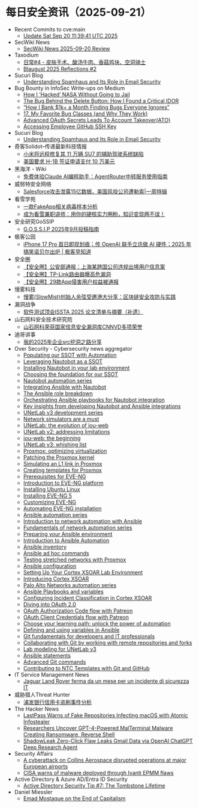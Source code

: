 # 每日安全资讯（2025-09-21）

- Recent Commits to cve:main
  - [Update Sat Sep 20 11:39:41 UTC 2025](https://github.com/trickest/cve/commit/80b563193999053e2c121095ecd4280843f86852)
- SecWiki News
  - [SecWiki News 2025-09-20 Review](http://www.sec-wiki.com/?2025-09-20)
- Taxodium
  - [日常#4 - 皮肤手术、酸汤牛肉、香菇鸡块、空洞骑士](https://taxodium.ink/nichijou-4.html)
  - [Blaugust 2025 Reflections #2](https://taxodium.ink/blaugust-2025-reflections-2.html)
- Sucuri Blog
  - [Understanding Spamhaus and Its Role in Email Security](https://blog.sucuri.net/2025/09/understanding-spamhaus-and-its-role-in-email-security.html)
- Bug Bounty in InfoSec Write-ups on Medium
  - [How I ‘Hacked’ NASA Without Going to Jail](https://infosecwriteups.com/how-did-i-hacked-nasa-without-go-to-the-jail-4bf0eebc934b?source=rss----7b722bfd1b8d--bug_bounty)
  - [The Bug Behind the Delete Button: How I Found a Critical IDOR](https://infosecwriteups.com/the-bug-behind-the-delete-button-how-i-found-a-critical-idor-2ea938226f7b?source=rss----7b722bfd1b8d--bug_bounty)
  - [“How I Bank $1k+ a Month Finding Bugs Everyone Ignores”](https://infosecwriteups.com/how-i-bank-1k-a-month-finding-bugs-everyone-ignores-499a6d2cd1cb?source=rss----7b722bfd1b8d--bug_bounty)
  - [17. My Favorite Bug Classes (and Why They Work)](https://infosecwriteups.com/17-my-favorite-bug-classes-and-why-they-work-b67a03ab8c43?source=rss----7b722bfd1b8d--bug_bounty)
  - [Advanced OAuth Secrets Leads To Account Takeover(ATO)](https://infosecwriteups.com/advanced-oauth-secrets-leads-to-account-takeover-ato-42ff288a7763?source=rss----7b722bfd1b8d--bug_bounty)
  - [Accessing Employee GitHub SSH Key](https://infosecwriteups.com/accessing-employee-github-ssh-key-4e125faba413?source=rss----7b722bfd1b8d--bug_bounty)
- Sucuri Blog
  - [Understanding Spamhaus and Its Role in Email Security](https://blog.sucuri.net/2025/09/understanding-spamhaus-and-its-role-in-email-security.html)
- 奇客Solidot–传递最新科技情报
  - [小米将远程修复其 11 万辆 SU7 的辅助驾驶系统缺陷](https://www.solidot.org/story?sid=82370)
  - [美国要求 H-1B 签证申请支付 10 万美元](https://www.solidot.org/story?sid=82369)
- 黑海洋 - Wiki
  - [免费体验Claude AI编程助手：AgentRouter中转服务使用指南](https://blog.upx8.com/4859)
- 威努特安全网络
  - [Salesforce攻击泄露15亿数据，美国风投公司遭勒索|一周特辑](https://mp.weixin.qq.com/s?__biz=MzAwNTgyODU3NQ==&mid=2651135916&idx=1&sn=b5aa8cdac83fe2e42ec3475ca2e8a0bf)
- 看雪学苑
  - [一款FakeApp相关病毒样本分析](https://mp.weixin.qq.com/s?__biz=MjM5NTc2MDYxMw==&mid=2458600282&idx=1&sn=cfce52a9a9a33444373394a15d3a278a)
  - [成为看雪兼职讲师：用你的硬核实力圈粉，知识变现两不误！](https://mp.weixin.qq.com/s?__biz=MjM5NTc2MDYxMw==&mid=2458600282&idx=2&sn=305f8062590ba0478b0a85219332cd89)
- 安全研究GoSSIP
  - [G.O.S.S.I.P 2025年9月投稿指南](https://mp.weixin.qq.com/s?__biz=Mzg5ODUxMzg0Ng==&mid=2247500743&idx=1&sn=5c7fdaadf93c984a9c4cc75e6f4243cb)
- 极客公园
  - [iPhone 17 Pro 首日即现划痕；传 OpenAI 联手立讯做 AI 硬件；2025 年搞笑诺贝尔出炉 | 极客早知道](https://mp.weixin.qq.com/s?__biz=MTMwNDMwODQ0MQ==&mid=2653086893&idx=1&sn=09ad85d66d2bb5eab5d3b9c8a3132b27)
- 安全圈
  - [【安全圈】公安部通报：上海某跨国公司违规出境用户信息案](https://mp.weixin.qq.com/s?__biz=MzIzMzE4NDU1OQ==&mid=2652071806&idx=1&sn=44e4eaeac61fec01d5314cf50fda52c4)
  - [【安全圈】TP-Link路由器曝高危漏洞](https://mp.weixin.qq.com/s?__biz=MzIzMzE4NDU1OQ==&mid=2652071806&idx=2&sn=9da9a6fe06fc31226c5251aa5084ecce)
  - [【安全圈】29款App侵害用户权益被通报](https://mp.weixin.qq.com/s?__biz=MzIzMzE4NDU1OQ==&mid=2652071806&idx=3&sn=102d52624af84b801a83d19c30c81f98)
- 慢雾科技
  - [慢雾(SlowMist)创始人余弦受邀港大分享：区块链安全攻防与实践](https://mp.weixin.qq.com/s?__biz=MzU4ODQ3NTM2OA==&mid=2247503359&idx=1&sn=25d9422f14485ed760389c21de28145c)
- 漏洞战争
  - [软件测试顶会ISSTA 2025 论文清单与摘要（补遗）](https://mp.weixin.qq.com/s?__biz=MzU0MzgzNTU0Mw==&mid=2247486003&idx=1&sn=82d1280ff69952f09d94eb5f9ff2d59a)
- 山石网科安全技术研究院
  - [山石网科荣获国家信息安全漏洞库CNNVD多项荣誉](https://mp.weixin.qq.com/s?__biz=MzUzMDUxNTE1Mw==&mid=2247512732&idx=1&sn=fd414bbf394b51f4141e4313ba18fb28)
- 迪哥讲事
  - [我的2025年企业src挖洞之路分享](https://mp.weixin.qq.com/s?__biz=MzIzMTIzNTM0MA==&mid=2247498212&idx=1&sn=77aa77a29889354c9b1a805ff48ef66f)
- Over Security - Cybersecurity news aggregator
  - [Populating our SSOT with Automation](https://www.adainese.it/blog/2024/07/10/populating-our-ssot-with-automation/)
  - [Leveraging Nautobot as a SSOT](https://www.adainese.it/blog/2024/07/10/leveraging-nautobot-as-a-ssot/)
  - [Installing Nautobot in your lab environment](https://www.adainese.it/blog/2024/07/10/installing-nautobot-in-your-lab-environment/)
  - [Choosing the foundation for our SSOT](https://www.adainese.it/blog/2024/07/10/choosing-the-foundation-for-our-ssot/)
  - [Nautobot automation series](https://www.adainese.it/blog/2024/07/11/nautobot-automation-series/)
  - [Integrating Ansible with Nautobot](https://www.adainese.it/blog/2024/07/11/integrating-ansible-with-nautobot/)
  - [The Ansible role breakdown](https://www.adainese.it/blog/2024/07/12/the-ansible-role-breakdown/)
  - [Orchestrating Ansible playbooks for Nautobot integration](https://www.adainese.it/blog/2024/07/12/orchestrating-ansible-playbooks-for-nautobot-integration/)
  - [Key insights from developing Nautobot and Ansible integrations](https://www.adainese.it/blog/2024/07/12/key-insights-from-developing-nautobot-and-ansible-integrations/)
  - [UNetLab v3 development series](https://www.adainese.it/blog/2024/07/20/unetlab-v3-development-series/)
  - [Network simulators are a must](https://www.adainese.it/blog/2024/07/20/network-simulators-are-a-must/)
  - [UNetLab: the evolution of iou-web](https://www.adainese.it/blog/2024/07/22/unetlab-the-evolution-of-iou-web/)
  - [UNetLab v2: addressing limitations](https://www.adainese.it/blog/2024/07/22/unetlab-v2-addressing-limitations/)
  - [iou-web: the beginning](https://www.adainese.it/blog/2024/07/22/iou-web-the-beginning/)
  - [UNetLab v3: whishing list](https://www.adainese.it/blog/2024/07/23/unetlab-v3-whishing-list/)
  - [Proxmox: optimizing virtualization](https://www.adainese.it/blog/2024/07/24/proxmox-optimizing-virtualization/)
  - [Patching the Proxmox kernel](https://www.adainese.it/blog/2024/07/25/patching-the-proxmox-kernel/)
  - [Simulating an L1 link in Proxmox](https://www.adainese.it/blog/2024/07/26/simulating-an-l1-link-in-proxmox/)
  - [Creating templates for Proxmox](https://www.adainese.it/blog/2024/07/26/creating-templates-for-proxmox/)
  - [Prerequisites for EVE-NG](https://www.adainese.it/blog/2024/07/27/prerequisites-for-eve-ng/)
  - [Introduction to EVE-NG platform](https://www.adainese.it/blog/2024/07/27/introduction-to-eve-ng-platform/)
  - [Installing Ubuntu Linux](https://www.adainese.it/blog/2024/07/27/installing-ubuntu-linux/)
  - [Installing EVE-NG 5](https://www.adainese.it/blog/2024/07/27/installing-eve-ng-5/)
  - [Customizing EVE-NG](https://www.adainese.it/blog/2024/07/27/customizing-eve-ng/)
  - [Automating EVE-NG installation](https://www.adainese.it/blog/2024/07/27/automating-eve-ng-installation/)
  - [Ansible automation series](https://www.adainese.it/blog/2024/07/27/ansible-automation-series/)
  - [Introduction to network automation with Ansible](https://www.adainese.it/blog/2024/07/28/introduction-to-network-automation-with-ansible/)
  - [Fundamentals of network automation series](https://www.adainese.it/blog/2024/07/29/fundamentals-of-network-automation-series/)
  - [Preparing your Ansible environment](https://www.adainese.it/blog/2024/07/31/preparing-your-ansible-environment/)
  - [Introduction to Ansible Automation](https://www.adainese.it/blog/2024/08/01/introduction-to-ansible-automation/)
  - [Ansible inventory](https://www.adainese.it/blog/2024/08/02/ansible-inventory/)
  - [Ansible ad hoc commands](https://www.adainese.it/blog/2024/08/03/ansible-ad-hoc-commands/)
  - [Testing stretched networks with Proxmox](https://www.adainese.it/blog/2024/08/04/testing-stretched-networks-with-proxmox/)
  - [Ansible configuration](https://www.adainese.it/blog/2024/08/05/ansible-configuration/)
  - [Setting Up Your Cortex XSOAR Lab Environment](https://www.adainese.it/blog/2024/08/12/setting-up-your-cortex-xsoar-lab-environment/)
  - [Introducing Cortex XSOAR](https://www.adainese.it/blog/2024/08/12/introducing-cortex-xsoar/)
  - [Palo Alto Networks automation series](https://www.adainese.it/blog/2024/08/13/palo-alto-networks-automation-series/)
  - [Ansible Playbooks and variables](https://www.adainese.it/blog/2024/08/15/ansible-playbooks-and-variables/)
  - [Configuring Incident Classification in Cortex XSOAR](https://www.adainese.it/blog/2024/08/19/configuring-incident-classification-in-cortex-xsoar/)
  - [Diving into OAuth 2.0](https://www.adainese.it/blog/2024/08/21/diving-into-oauth-2.0/)
  - [OAuth Authorization Code flow with Patreon](https://www.adainese.it/blog/2024/08/24/oauth-authorization-code-flow-with-patreon/)
  - [OAuth Client Credentials flow with Patreon](https://www.adainese.it/blog/2024/08/26/oauth-client-credentials-flow-with-patreon/)
  - [Choose your learning path: unlock the power of automation](https://www.adainese.it/blog/2024/08/29/choose-your-learning-path-unlock-the-power-of-automation/)
  - [Defining and using variables in Ansible](https://www.adainese.it/blog/2024/09/01/defining-and-using-variables-in-ansible/)
  - [Git fundamentals for developers and IT professionals](https://www.adainese.it/blog/2024/09/06/git-fundamentals-for-developers-and-it-professionals/)
  - [Collaborating with Git by working with remote repositories and forks](https://www.adainese.it/blog/2024/09/10/collaborating-with-git-by-working-with-remote-repositories-and-forks/)
  - [Lab modeling for UNetLab v3](https://www.adainese.it/blog/2024/09/13/lab-modeling-for-unetlab-v3/)
  - [Ansible statements](https://www.adainese.it/blog/2024/09/16/ansible-statements/)
  - [Advanced Git commands](https://www.adainese.it/blog/2024/09/19/advanced-git-commands/)
  - [Contributing to NTC Templates with Git and GitHub](https://www.adainese.it/blog/2024/09/25/contributing-to-ntc-templates-with-git-and-github/)
- IT Service Management News
  - [Jaguar Land Rover ferma da un mese per un incidente di sicurezza IT](http://blog.cesaregallotti.it/2025/09/jaguar-land-rover-ferma-da-un-mese-per.html)
- 威胁猎人Threat Hunter
  - [浦发银行信用卡盗刷事件分析](https://mp.weixin.qq.com/s?__biz=MzI3NDY3NDUxNg==&mid=2247501631&idx=1&sn=f29acd519eda72bf23a30b3850265df2)
- The Hacker News
  - [LastPass Warns of Fake Repositories Infecting macOS with Atomic Infostealer](https://thehackernews.com/2025/09/lastpass-warns-of-fake-repositories.html)
  - [Researchers Uncover GPT-4-Powered MalTerminal Malware Creating Ransomware, Reverse Shell](https://thehackernews.com/2025/09/researchers-uncover-gpt-4-powered.html)
  - [ShadowLeak Zero-Click Flaw Leaks Gmail Data via OpenAI ChatGPT Deep Research Agent](https://thehackernews.com/2025/09/shadowleak-zero-click-flaw-leaks-gmail.html)
- Security Affairs
  - [A cyberattack on Collins Aerospace disrupted operations at major European airports](https://securityaffairs.com/182363/hacking/a-cyberattack-on-collins-aerospace-disrupted-operations-at-major-european-airports.html)
  - [CISA warns of malware deployed through Ivanti EPMM flaws](https://securityaffairs.com/182350/malware/cisa-warns-of-malware-deployed-through-ivanti-epmm-flaws.html)
- Active Directory & Azure AD/Entra ID Security
  - [Active Directory Security Tip #7: The Tombstone Lifetime](https://adsecurity.org/?p=4600)
- Daniel Miessler
  - [Emad Mostaque on the End of Capitalism](https://danielmiessler.com/blog/emad-mostaque-on-the-end-of-capitalism?utm_source=rss&utm_medium=feed&utm_campaign=website)
